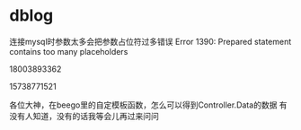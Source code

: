 # dblog

连接mysql时参数太多会把参数占位符过多错误
Error 1390: Prepared statement contains too many placeholders

18003893362


15738771521

各位大神，在beego里的自定模板函数，怎么可以得到Controller.Data的数据
有没有人知道，没有的话我等会儿再过来问问
